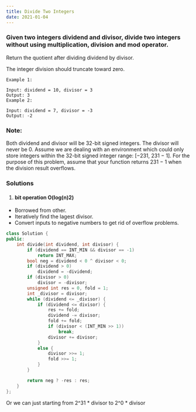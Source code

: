 ```yaml
---
title: Divide Two Integers
date: 2021-01-04
---
```

### Given two integers dividend and divisor, divide two integers without using multiplication, division and mod operator.

Return the quotient after dividing dividend by divisor.

The integer division should truncate toward zero.

```
Example 1:

Input: dividend = 10, divisor = 3
Output: 3
Example 2:

Input: dividend = 7, divisor = -3
Output: -2
```

### Note:

Both dividend and divisor will be 32-bit signed integers.
The divisor will never be 0.
Assume we are dealing with an environment which could only store integers within the 32-bit signed integer range: [−231,  231 − 1]. For the purpose of this problem, assume that your function returns 231 − 1 when the division result overflows.

### Solutions

1. #### bit operation O(log(n)2)

- Borrowed from other.
- Iteratively find the lagest divisor.
- Convert inputs to negative numbers to get rid of overflow problems.


```cpp
class Solution {
public:
    int divide(int dividend, int divisor) {
        if (dividend == INT_MIN && divisor == -1)
            return INT_MAX;
        bool neg = dividend < 0 ^ divisor < 0;
        if (dividend > 0)
            dividend = -dividend;
        if (divisor > 0)
            divisor = -divisor;
        unsigned int res = 0, fold = 1;
        int _divisor = divisor;
        while (dividend <= _divisor) {
            if (dividend <= divisor) {
                res += fold;
                dividend -= divisor;
                fold += fold;
                if (divisor < (INT_MIN >> 1))
                    break;
                divisor += divisor;
            }
            else {
                divisor >>= 1;
                fold >>= 1;
            }
        }

        return neg ? -res : res;
    }
};
```

Or we can just starting from 2^31 * divisor to 2^0 * divisor
